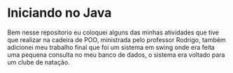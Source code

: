 # Iniciando no Java 
Bem nesse repositorio eu coloquei alguns das minhas atividades que tive que realizar na cadeira de POO, ministrada pelo professor Rodrigo, também adicionei meu trabalho final
que foi um sistema em swing onde era feita uma pequena consulta no meu banco de dados, o sistema era voltado para um clube de natação.
